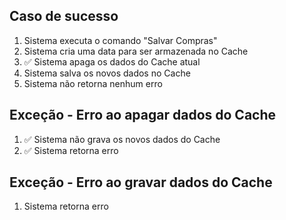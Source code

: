 ## Caso de sucesso
1. Sistema executa o comando "Salvar Compras"
2. Sistema cria uma data para ser armazenada no Cache
3. ✅ Sistema apaga os dados do Cache atual
4. Sistema salva os novos dados no Cache
5. Sistema não retorna nenhum erro

## Exceção - Erro ao apagar dados do Cache
1. ✅ Sistema não grava os novos dados do Cache
2. ✅ Sistema retorna erro

## Exceção - Erro ao gravar dados do Cache
1. Sistema retorna erro
